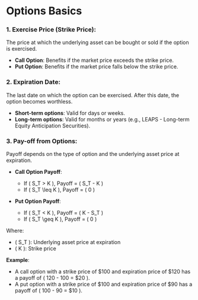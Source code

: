 # Options Basics

### 1. Exercise Price (Strike Price):
The price at which the underlying asset can be bought or sold if the option is exercised.
- **Call Option**: Benefits if the market price exceeds the strike price.
- **Put Option**: Benefits if the market price falls below the strike price.

### 2. Expiration Date:
The last date on which the option can be exercised. After this date, the option becomes worthless.
- **Short-term options**: Valid for days or weeks.
- **Long-term options**: Valid for months or years (e.g., LEAPS - Long-term Equity Anticipation Securities).

### 3. Pay-off from Options:
Payoff depends on the type of option and the underlying asset price at expiration.

- **Call Option Payoff**:
  - If \( S_T > K \), Payoff = \( S_T - K \)
  - If \( S_T \leq K \), Payoff = \( 0 \)

- **Put Option Payoff**:
  - If \( S_T < K \), Payoff = \( K - S_T \)
  - If \( S_T \geq K \), Payoff = \( 0 \)

Where:
- \( S_T \): Underlying asset price at expiration
- \( K \): Strike price

**Example**:
- A call option with a strike price of $100 and expiration price of $120 has a payoff of \( 120 - 100 = $20 \).
- A put option with a strike price of $100 and expiration price of $90 has a payoff of \( 100 - 90 = $10 \).

